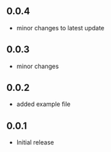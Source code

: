 
## 0.0.4
* minor changes to latest update

## 0.0.3
* minor changes

## 0.0.2
* added example file

## 0.0.1
* Initial release 

